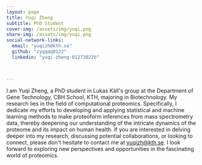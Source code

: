 ```yaml
---
layout: page
title: Yuqi Zheng
subtitle: PhD Student
cover-img: /assets/img/yuqi.png
share-img: /assets/img/yuqi.png
social-network-links:
  email: "yuqizh@kth.se"
  github: "zyqqqq0122"
  linkedin: "yuqi-zheng-01273022b"



---
```


I am Yuqi Zheng, a PhD student in Lukas Käll's group at the Department of Gene Technology, CBH School, KTH, majoring in Biotechnology. My research lies in the field of computational proteomics.  Specifically, I dedicate my efforts to developing and applying statistical and machine learning methods to make proteoform inferences from mass spectrometry data, thereby deepening our understanding of the intricate dynamics of the proteome and its impact on human health. If you are interested in delving deeper into my research, discussing potential collaborations, or looking to connect, please don't hesitate to contact me at [yuqizh@kth.se](mailto:yuqizh@kth.se). I look forward to exploring new perspectives and opportunities in the fascinating world of proteomics.
